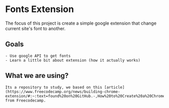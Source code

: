 # Fonts Extension

The focus of this project is create a simple google extension that change current site's font to another.

## Goals

    - Use google API to get fonts
    - Learn a little bit about extension (how it actually works)

## What we are using?
    Its a repository to study, we based on this [article](https://www.freecodecamp.org/news/building-chrome-extension/#:~:text=found%20on%20GitHub.-,How%20to%20Create%20a%20Chrome%20Extension,%2C%20CSS%2C%20and%20JavaScript%20files.&text=Now%2C%20let's%20add%20a%20link,extra%20CSS%20in%20this%20example.) from Freecodecamp.
